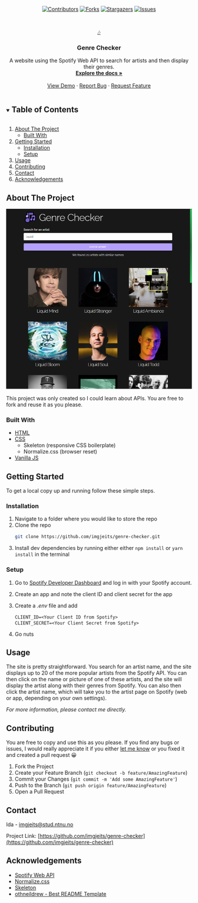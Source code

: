 <div align="center">

[![Contributors][contributors-shield]][contributors-url]
[![Forks][forks-shield]][forks-url]
[![Stargazers][stars-shield]][stars-url]
[![Issues][issues-shield]][issues-url]

</div>

<!-- PROJECT LOGO -->
<br />
<p align="center">
  <a href="https://github.com/imgjeits/genre-checker">
    🎶
  </a>

  <h3 align="center">Genre Checker</h3>
  <p align="center">
    A website using the Spotify Web API to search for artists and then display their genres.
    <br />
    <a href="https://github.com/imgjeits/genre-checker"><strong>Explore the docs »</strong></a>
    <br />
    <br />
    <a href="https://folk.ntnu.no/imgjeits/projects/genre-checker/">View Demo</a>
    ·
    <a href="https://github.com/imgjeits/genre-checker/issues">Report Bug</a>
    ·
    <a href="https://github.com/imgjeits/genre-checker/issues">Request Feature</a>
  </p>
</p>

<!-- TABLE OF CONTENTS -->
<details open="open">
  <summary><h2 style="display: inline-block">Table of Contents</h2></summary>
  <ol>
    <li>
      <a href="#about-the-project">About The Project</a>
      <ul>
        <li><a href="#built-with">Built With</a></li>
      </ul>
    </li>
    <li>
      <a href="#getting-started">Getting Started</a>
      <ul>
        <li><a href="#installation">Installation</a></li>
        <li><a href="#setup">Setup</a></li>
      </ul>
    </li>
    <li><a href="#usage">Usage</a></li>
    <li><a href="#contributing">Contributing</a></li>
    <li><a href="#contact">Contact</a></li>
    <li><a href="#acknowledgements">Acknowledgements</a></li>
  </ol>
</details>

<!-- ABOUT THE PROJECT -->

## About The Project

![Product Name Screen Shot](/assets/images/screenshot.png)

This project was only created so I could learn about APIs. You are free to fork and reuse it as you please.

### Built With

-   [HTML](https://github.com/topics/html)
-   [CSS](https://github.com/topics/css)
    -   Skeleton (responsive CSS boilerplate)
    -   Normalize.css (browser reset)
-   [Vanilla JS](https://github.com/topics/javascript)

<!-- GETTING STARTED -->

## Getting Started

To get a local copy up and running follow these simple steps.

### Installation

1. Navigate to a folder where you would like to store the repo
2. Clone the repo
    ```sh
    git clone https://github.com/imgjeits/genre-checker.git
    ```
3. Install dev dependencies by running either either `npm install` or `yarn install` in the terminal

### Setup

1. Go to [Spotify Developer Dashboard](https://developer.spotify.com/dashboard/) and log in with your Spotify account.
2. Create an app and note the client ID and client secret for the app
3. Create a _.env_ file and add

    ```
    CLIENT_ID=<Your Client ID from Spotify>
    CLIENT_SECRET=<Your Client Secret from Spotify>
    ```

4. Go nuts

<!-- USAGE EXAMPLES -->

## Usage

The site is pretty straightforward. You search for an artist name, and the site displays up to 20 of the more popular artists from the Spotify API. You can then click on the name or picture of one of these artists, and the site will display the artist along with their genres from Spotify. You can also then click the artist name, which will take you to the artist page on Spotify (web or app, depending on your own settings).

_For more information, please contact me directly._

<!-- CONTRIBUTING -->

## Contributing

You are free to copy and use this as you please. If you find any bugs or issues, I would really appreciate it if you either [let me know](https://github.com/imgjeits/genre-checker/issues/new) or you fixed it and created a pull request 😀

1. Fork the Project
2. Create your Feature Branch (`git checkout -b feature/AmazingFeature`)
3. Commit your Changes (`git commit -m 'Add some AmazingFeature'`)
4. Push to the Branch (`git push origin feature/AmazingFeature`)
5. Open a Pull Request

<!-- CONTACT -->

## Contact

Ida - imgjeits@stud.ntnu.no

Project Link: [https://github.com/imgjeits/genre-checker](https://github.com/imgjeits/genre-checker)

<!-- ACKNOWLEDGEMENTS -->

## Acknowledgements

-   [Spotify Web API](https://developer.spotify.com/documentation/web-api/)
-   [Normalize.css](https://necolas.github.io/normalize.css/)
-   [Skeleton](http://getskeleton.com/)
-   [othneildrew - Best README Template](https://github.com/othneildrew/Best-README-Template)

<!-- MARKDOWN LINKS & IMAGES -->
<!-- https://www.markdownguide.org/basic-syntax/#reference-style-links -->

[contributors-shield]: https://img.shields.io/github/contributors/imgjeits/genre-checker.svg?style=for-the-badge
[contributors-url]: https://github.com/imgjeits/genre-checker/graphs/contributors
[forks-shield]: https://img.shields.io/github/forks/imgjeits/genre-checker.svg?style=for-the-badge
[forks-url]: https://github.com/imgjeits/genre-checker/network/members
[stars-shield]: https://img.shields.io/github/stars/imgjeits/genre-checker.svg?style=for-the-badge
[stars-url]: https://github.com/imgjeits/genre-checker/stargazers
[issues-shield]: https://img.shields.io/github/issues/imgjeits/genre-checker.svg?style=for-the-badge
[issues-url]: https://github.com/imgjeits/genre-checker/issues
